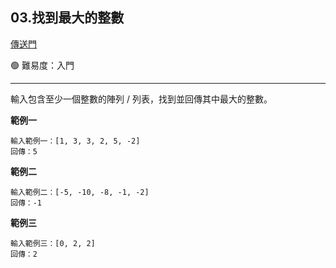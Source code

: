 ## 03.找到最大的整數

[傳送門](https://wehelp.tw/coding/problem/3)

🟢 難易度：入門

---

輸入包含至少一個整數的陣列 / 列表，找到並回傳其中最大的整數。

**範例一**

```
輸入範例一：[1, 3, 3, 2, 5, -2]
回傳：5
```

**範例二**

```
輸入範例二：[-5, -10, -8, -1, -2]
回傳：-1
```

**範例三**

```
輸入範例三：[0, 2, 2]
回傳：2
```
